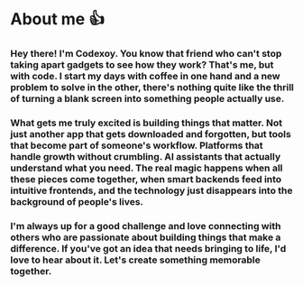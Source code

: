 # About me 👍
### Hey there! I'm Codexoy. You know that friend who can't stop taking apart gadgets to see how they work? That's me, but with code. I start my days with coffee in one hand and a new problem to solve in the other, there's nothing quite like the thrill of turning a blank screen into something people actually use.

### What gets me truly excited is building things that matter. Not just another app that gets downloaded and forgotten, but tools that become part of someone's workflow. Platforms that handle growth without crumbling. AI assistants that actually understand what you need. The real magic happens when all these pieces come together, when smart backends feed into intuitive frontends, and the technology just disappears into the background of people's lives.

### I'm always up for a good challenge and love connecting with others who are passionate about building things that make a difference. If you've got an idea that needs bringing to life, I'd love to hear about it. Let's create something memorable together.
